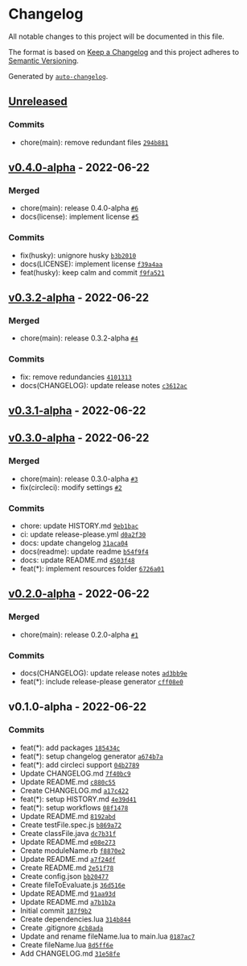 # Changelog

All notable changes to this project will be documented in this file.

The format is based on [Keep a Changelog](https://keepachangelog.com/en/1.0.0/)
and this project adheres to [Semantic Versioning](https://semver.org/spec/v2.0.0.html).

Generated by [`auto-changelog`](https://github.com/CookPete/auto-changelog).

## [Unreleased](https://github.com/DorielRivalet/project-template/compare/v0.4.0-alpha...HEAD)

### Commits

- chore(main): remove redundant files [`294b881`](https://github.com/DorielRivalet/project-template/commit/294b881f141757b7c815f32441d0e27448256fd6)

## [v0.4.0-alpha](https://github.com/DorielRivalet/project-template/compare/v0.3.2-alpha...v0.4.0-alpha) - 2022-06-22

### Merged

- chore(main): release 0.4.0-alpha [`#6`](https://github.com/DorielRivalet/project-template/pull/6)
- docs(license): implement license [`#5`](https://github.com/DorielRivalet/project-template/pull/5)

### Commits

- fix(husky): unignore husky [`b3b2010`](https://github.com/DorielRivalet/project-template/commit/b3b20100738fc97458111f55cfd6e3a271d2e122)
- docs(LICENSE): implement license [`f39a4aa`](https://github.com/DorielRivalet/project-template/commit/f39a4aa2d069e2829353f7bc09962bf324a767ea)
- feat(husky): keep calm and commit [`f9fa521`](https://github.com/DorielRivalet/project-template/commit/f9fa521311884afef04c8712b771c51195502612)

## [v0.3.2-alpha](https://github.com/DorielRivalet/project-template/compare/v0.3.1-alpha...v0.3.2-alpha) - 2022-06-22

### Merged

- chore(main): release 0.3.2-alpha [`#4`](https://github.com/DorielRivalet/project-template/pull/4)

### Commits

- fix: remove redundancies [`4101313`](https://github.com/DorielRivalet/project-template/commit/41013137fc54ebf60c15afcddf5d22630d800364)
- docs(CHANGELOG): update release notes [`c3612ac`](https://github.com/DorielRivalet/project-template/commit/c3612ac3fa1cd5c90065c29838376134f106107f)

## [v0.3.1-alpha](https://github.com/DorielRivalet/project-template/compare/v0.3.0-alpha...v0.3.1-alpha) - 2022-06-22

## [v0.3.0-alpha](https://github.com/DorielRivalet/project-template/compare/v0.2.0-alpha...v0.3.0-alpha) - 2022-06-22

### Merged

- chore(main): release 0.3.0-alpha [`#3`](https://github.com/DorielRivalet/project-template/pull/3)
- fix(circleci): modify settings [`#2`](https://github.com/DorielRivalet/project-template/pull/2)

### Commits

- chore: update HISTORY.md [`9eb1bac`](https://github.com/DorielRivalet/project-template/commit/9eb1bac8d1256dcf98bca2b276bf967f65d6a794)
- ci: update release-please.yml [`d0a2f30`](https://github.com/DorielRivalet/project-template/commit/d0a2f30d45d3e8e7bac4e1dfe988c97477afb5a7)
- docs: update changelog [`31aca04`](https://github.com/DorielRivalet/project-template/commit/31aca0412c07c30d8c10d0f985edb32b2fe4599f)
- docs(readme): update readme [`b54f9f4`](https://github.com/DorielRivalet/project-template/commit/b54f9f4c7cc5e6cd67782aaf2e2abee64c042da8)
- docs: update README.md [`4503f48`](https://github.com/DorielRivalet/project-template/commit/4503f4861f65937303bbc2177568c33442e63b6b)
- feat(*): implement resources folder [`6726a01`](https://github.com/DorielRivalet/project-template/commit/6726a012cc46a00f1bb117c34705735ae24afedd)

## [v0.2.0-alpha](https://github.com/DorielRivalet/project-template/compare/v0.1.0-alpha...v0.2.0-alpha) - 2022-06-22

### Merged

- chore(main): release 0.2.0-alpha [`#1`](https://github.com/DorielRivalet/project-template/pull/1)

### Commits

- docs(CHANGELOG): update release notes [`ad3bb9e`](https://github.com/DorielRivalet/project-template/commit/ad3bb9ef0fbcee10d3e9544e3ddfed0817b54885)
- feat(*): include release-please generator [`cff08e0`](https://github.com/DorielRivalet/project-template/commit/cff08e09ba9f1abe533c1d6544c288670f8c2f57)

## v0.1.0-alpha - 2022-06-22

### Commits

- feat(*): add packages [`185434c`](https://github.com/DorielRivalet/project-template/commit/185434cf16cfd9c7da9a72d2e44e2d6bdc093d1c)
- feat(*): setup changelog generator [`a674b7a`](https://github.com/DorielRivalet/project-template/commit/a674b7a27b45ad8664750ef1d21a240abf917170)
- feat(*): add circleci support [`04b2789`](https://github.com/DorielRivalet/project-template/commit/04b278907cce37c8564e78342e2998b9a8a03546)
- Update CHANGELOG.md [`7f40bc9`](https://github.com/DorielRivalet/project-template/commit/7f40bc9a8a93598297b9e0ecfc390be22f5131cd)
- Update README.md [`c880c55`](https://github.com/DorielRivalet/project-template/commit/c880c55a54ba27bf9bd03860def9c840d102057b)
- Create CHANGELOG.md [`a17c422`](https://github.com/DorielRivalet/project-template/commit/a17c42266898e99c94e1bc420f3ec21a4c76a232)
- feat(*): setup HISTORY.md [`4e39d41`](https://github.com/DorielRivalet/project-template/commit/4e39d4114ea206f0b5e76383ab1a0551aac190a6)
- feat(*): setup workflows [`08f1478`](https://github.com/DorielRivalet/project-template/commit/08f147859bb38d3f6eac44d37d8233dc03f37854)
- Update README.md [`8192abd`](https://github.com/DorielRivalet/project-template/commit/8192abd8b0a81ff164242a22ff029463e93fd895)
- Create testFile.spec.js [`b869a72`](https://github.com/DorielRivalet/project-template/commit/b869a72dac7eb4d90b61e8759bc2a3ab80818b41)
- Create classFile.java [`dc7b31f`](https://github.com/DorielRivalet/project-template/commit/dc7b31fb6c54d4cd55507a9bc51f51afee1355dd)
- Update README.md [`e08e273`](https://github.com/DorielRivalet/project-template/commit/e08e2734221b4679dc9a7e977587326d0760794a)
- Create moduleName.rb [`f8870e2`](https://github.com/DorielRivalet/project-template/commit/f8870e2530e12f837eacd651bb60465e91991178)
- Update README.md [`a7f24df`](https://github.com/DorielRivalet/project-template/commit/a7f24df167af5cea1abc90be4b1b0d67a66b2bf3)
- Create README.md [`2e51f78`](https://github.com/DorielRivalet/project-template/commit/2e51f78ba56eef227857083d0bcbad1d9ad6f14c)
- Create config.json [`bb20477`](https://github.com/DorielRivalet/project-template/commit/bb204770dde2acc413211aeb1c87986fa0032a2b)
- Create fileToEvaluate.js [`36d516e`](https://github.com/DorielRivalet/project-template/commit/36d516ec23fbb6cd2232b6dba52ea9c1e4c0a648)
- Update README.md [`91aa93d`](https://github.com/DorielRivalet/project-template/commit/91aa93d718440b49c73862cfbd2cbc2e8bef94dd)
- Update README.md [`a7b1b2a`](https://github.com/DorielRivalet/project-template/commit/a7b1b2ac17abe9333c28cab01eec61704dd3aca3)
- Initial commit [`187f9b2`](https://github.com/DorielRivalet/project-template/commit/187f9b2ef050b36b136e4a9ef694f261b0514646)
- Create dependencies.lua [`314b844`](https://github.com/DorielRivalet/project-template/commit/314b844b8e700f692fae71c7910f250dda09a6b4)
- Create .gitignore [`4cb8ada`](https://github.com/DorielRivalet/project-template/commit/4cb8adae94e57c26f9ef46aed5b98e5823e03868)
- Update and rename fileName.lua to main.lua [`0187ac7`](https://github.com/DorielRivalet/project-template/commit/0187ac75537128c4a6faa6b8d6a575981cd03678)
- Create fileName.lua [`8d5ff6e`](https://github.com/DorielRivalet/project-template/commit/8d5ff6edcc54da0425270107229d11107b2152e4)
- Add CHANGELOG.md [`31e58fe`](https://github.com/DorielRivalet/project-template/commit/31e58fe51a18818386b65fccdeb114e257e76466)

<!-- auto-changelog-above -->

